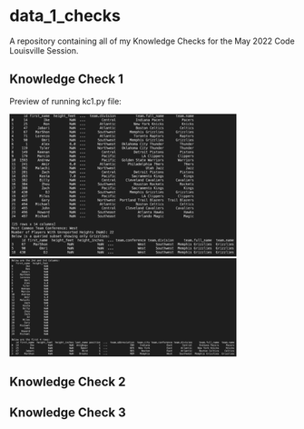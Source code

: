 # data_1_checks
A repository containing all of my Knowledge Checks for the May 2022 Code Louisville Session.

## Knowledge Check 1
Preview of running kc1.py file:
<p float="left">
   <img src="./KC1Preview.png" alt="Preview" width="400"/>
   <img src="./KCPreview2.png" alt="Preview2" width="400"/>
</p>

## Knowledge Check 2

## Knowledge Check 3



